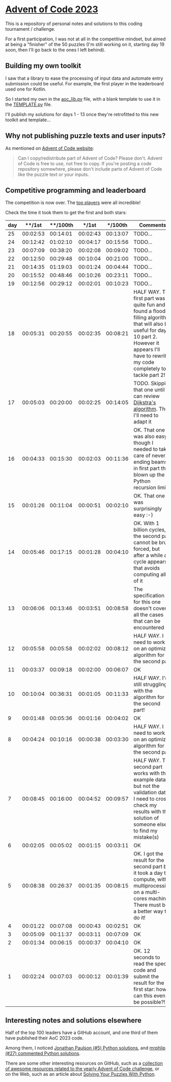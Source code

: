 # [Advent of Code 2023](https://adventofcode.com/2023)
This is a repository of personal notes and solutions to this coding tournament / challenge.

For a first participation, I was not at all in the competitive mindset, but aimed at being a "finisher" of the 50 puzzles (I'm still working on it, starting day 19 soon, then I'll go back to the ones I left behind).

## Building my own toolkit
I saw that a library to ease the processing of input data and automate entry submission could be useful.
For example, the first player in the leaderboard used one for Kotlin.

So I started my own in the [aoc_lib.py](https://github.com/HubTou/AoC-2023/blob/main/aoc_lib.py) file, with a blank template to use it in the [TEMPLATE.py](https://github.com/HubTou/AoC-2023/blob/main/TEMPLATE.py) file.

I'll publish my solutions for days 1 - 13 once they're retrofitted to this new toolkit and template...

## Why not publishing puzzle texts and user inputs?
As mentioned on [Advent of Code website](https://adventofcode.com/2023/about): 
> Can I copy/redistribute part of Advent of Code? Please don't. Advent of Code is free to use, not free to copy.
> If you're posting a code repository somewhere, please don't include parts of Advent of Code like the puzzle text or your inputs.

## Competitive programming and leaderboard
The competition is now over. The [top players](https://adventofcode.com/2023/leaderboard) were all incredible!

Check the time it took them to get the first and both stars:

day|\*\*/1st|\*\*/100th|\*/1st|\*/100th|Comments
---|---|---|---|---|---
25|00:02:53|00:14:01|00:02:43|00:13:07|TODO...
24|00:12:42|01:02:10|00:04:17|00:15:56|TODO...
23|00:07:09|00:38:20|00:02:08|00:09:02|TODO...
22|00:12:50|00:29:48|00:10:04|00:21:00|TODO...
21|00:14:35|01:19:03|00:01:24|00:04:44|TODO...
20|00:15:52|00:48:46|00:10:26|00:23:11|TODO...
19|00:12:56|00:29:12|00:02:01|00:10:23|TODO...
18|00:05:31|00:20:55|00:02:35|00:08:21|HALF WAY. The first part was quite fun and I found a flood filling algorithm that will also be useful for day 10 part 2. However it appears I'll have to rewrite my code completely to tackle part 2!
17|00:05:03|00:20:00|00:02:25|00:14:05|TODO. Skipping that one until I can review [Dijkstra's algorithm](https://en.wikipedia.org/wiki/Dijkstra%27s_algorithm). Then I'll need to adapt it
16|00:04:33|00:15:30|00:02:03|00:11:36|OK. That one was also easy, though I needed to take care of never ending beams in first part that blown up the Python recursion limit!
15|00:01:26|00:11:04|00:00:51|00:02:10|OK. That one was surprisingly easy :-)
14|00:05:46|00:17:15|00:01:28|00:04:10|OK. With 1 billion cycles, the second part cannot be brute forced, but after a while a cycle appears that avoids computing all of it
13|00:06:06|00:13:46|00:03:51|00:08:58|The specification for this one doesn't cover all the cases that can be encountered
12|00:05:58|00:05:58|00:02:02|00:08:12|HALF WAY. I need to work on an optimized algorithm for the second part
11|00:03:37|00:09:18|00:02:00|00:06:07|OK
10|00:10:04|00:36:31|00:01:05|00:11:33|HALF WAY. I'm still struggling with the algorithm for the second part!
9|00:01:48|00:05:36|00:01:16|00:04:02|OK
8|00:04:24|00:10:16|00:00:38|00:03:30|HALF WAY. I need to work on an optimized algorithm for the second part
7|00:08:45|00:16:00|00:04:52|00:09:57|HALF WAY. The second part works with the example data, but not the validation data. I need to cross check my results with the solution of someone else to find my mistake(s)
6|00:02:05|00:05:02|00:01:15|00:03:11|OK
5|00:08:38|00:26:37|00:01:35|00:08:15|OK. I got the result for the second part but it took a day to compute, with multiprocessing on a multi-cores machine. There must be a better way to do it! 
4|00:01:22|00:07:08|00:00:43|00:02:51|OK
3|00:05:09|00:11:37|00:03:11|00:07:09|OK
2|00:01:34|00:06:15|00:00:37|00:04:10|OK
1|00:02:24|00:07:03|00:00:12|00:01:39|OK. 12 seconds to read the spec, code and submit the result for the first star: how can this even be possible?!

## Interesting notes and solutions elsewhere
Half of the top 100 leaders have a GitHub account, and one third of them have published their AoC 2023 code.

Among them, I noticed [Jonathan Paulson (#5) Python solutions](https://github.com/jonathanpaulson/AdventOfCode/tree/master/2023), and [mrphlip (#27) commented Python solutions](https://github.com/mrphlip/aoc/tree/master/2023). 

There are some other interesting resources on GitHub, such as a [collection of awesome resources related to the yearly Advent of Code challenge](https://github.com/Bogdanp/awesome-advent-of-code), or on the Web, such as an article about [Solving Your Puzzles With Python](https://realpython.com/python-advent-of-code/).
